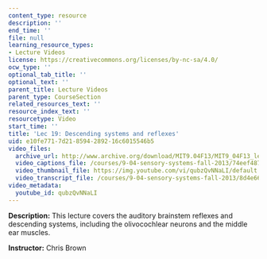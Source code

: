 ```yaml
---
content_type: resource
description: ''
end_time: ''
file: null
learning_resource_types:
- Lecture Videos
license: https://creativecommons.org/licenses/by-nc-sa/4.0/
ocw_type: ''
optional_tab_title: ''
optional_text: ''
parent_title: Lecture Videos
parent_type: CourseSection
related_resources_text: ''
resource_index_text: ''
resourcetype: Video
start_time: ''
title: 'Lec 19: Descending systems and reflexes'
uid: e10fe771-7d21-8594-2892-16c6015546b5
video_files:
  archive_url: http://www.archive.org/download/MIT9.04F13/MIT9_04F13_lec19_300k.mp4
  video_captions_file: /courses/9-04-sensory-systems-fall-2013/74eef4877218509fb1732a947a6f206b_qubzQvNNaLI.vtt
  video_thumbnail_file: https://img.youtube.com/vi/qubzQvNNaLI/default.jpg
  video_transcript_file: /courses/9-04-sensory-systems-fall-2013/8d4e660b1c5d01742229d857f245299d_qubzQvNNaLI.pdf
video_metadata:
  youtube_id: qubzQvNNaLI
---
```


**Description:** This lecture covers the auditory brainstem reflexes and descending systems, including the olivocochlear neurons and the middle ear muscles.

**Instructor:** Chris Brown

